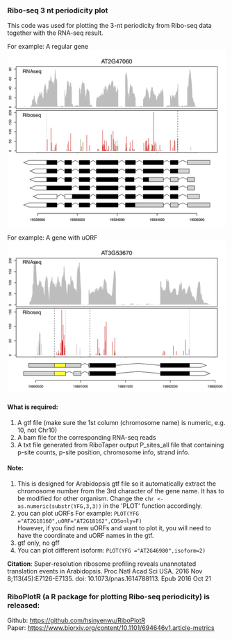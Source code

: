 ### Ribo-seq 3 nt periodicity plot 
This code was used for plotting the 3-nt periodicity from Ribo-seq data together with the RNA-seq result.  

For example: A regular gene
![alt text](https://github.com/PollyHsuLab/Ribo-seq-plot-for-Hsu-et-al-2016/blob/master/Rplot01.jpg)

For example: A gene with uORF
![alt text](https://github.com/PollyHsuLab/Ribo-seq-plot-for-Hsu-et-al-2016/blob/master/Rplot02.jpg)

#### What is required:
1. A gtf file (make sure the 1st column (chromosome name) is numeric, e.g. 10, not Chr10)  
2. A bam file for the corresponding RNA-seq reads  
3. A txt file generated from RiboTaper output P_sites_all file that containing p-site counts, p-site position, chromosome info, strand info.   

#### Note:
1. This is designed for Arabidopsis gtf file so it automatically extract the chromosome number from the 3rd character of the gene name. It has to be modified for other organism. Change the `chr <- as.numeric(substr(YFG,3,3))` in the 'PLOT' function accordingly.  
2. you can plot uORFs For example: `PLOT(YFG ="AT2G18160",uORF="AT2G18162",CDSonly=F)`    
   However, if you find new uORFs and want to plot it, you will need to have the coordinate and uORF names in the gtf.  
3. gtf only, no gff  
4. You can plot different isoform: `PLOT(YFG ="AT2G46980",isoform=2)`  

**Citation**: Super-resolution ribosome profiling reveals unannotated translation events in Arabidopsis. Proc Natl Acad Sci USA. 2016 Nov 8;113(45):E7126-E7135. doi: 10.1073/pnas.1614788113. Epub 2016 Oct 21

### RiboPlotR (a R package for plotting Ribo-seq periodicity) is released: 
Github: https://github.com/hsinyenwu/RiboPlotR  
Paper: https://www.biorxiv.org/content/10.1101/694646v1.article-metrics
